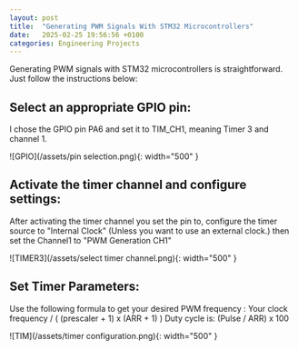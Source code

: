 ```yaml
---
layout: post
title:  "Generating PWM Signals With STM32 Microcontrollers"
date:   2025-02-25 19:56:56 +0100
categories: Engineering Projects
---
```


Generating PWM signals with STM32 microcontrollers is straightforward. Just follow the instructions below:


## Select an appropriate GPIO pin:


I chose the GPIO pin PA6 and set it to TIM_CH1, meaning Timer 3 and channel 1.

![GPIO](/assets/pin selection.png){: width="500" }

## Activate the timer channel and configure settings:

After activating the timer channel you set the pin to, configure the timer source to "Internal Clock" (Unless you want to use an external clock.) then set the Channel1 to "PWM Generation CH1"

![TIMER3](/assets/select timer channel.png){: width="500" }


## Set Timer Parameters:


Use the following formula to get your desired PWM frequency : Your clock frequency / ( (prescaler + 1) x (ARR + 1) )
Duty cycle is: (Pulse / ARR) x 100


![TIM](/assets/timer configuration.png){: width="500" }



